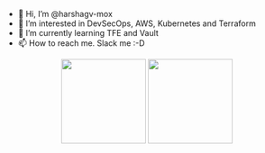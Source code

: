 - 👋 Hi, I’m @harshagv-mox
- 👀 I’m interested in DevSecOps, AWS, Kubernetes and Terraform
- 🌱 I’m currently learning TFE and Vault
- 📫 How to reach me. Slack me :-D

<!---
harshagv-mox/harshagv-mox is a ✨ special ✨ repository because its `README.md` (this file) appears on your GitHub profile.
You can click the Preview link to take a look at your changes.

![alt-text-1](imgs/Homepage_Desktop_IMG_01.jpeg "mox-mobileapp") ![alt-text-2](imgs/Applepay_Googlepay_Desktop_IMG.jpeg "mox-card")

--->

<p align="center">
  <img width="150" height="150" src="img/Homepage_Desktop_IMG_01.jpeg">
  <img width="150" height="150" src="img/Applepay_Googlepay_Desktop_IMG.jpeg">
</p>
